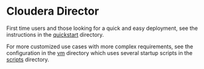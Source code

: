 # Cloudera Director

First time users and those looking for a quick and easy deployment, see the
instructions in the [quickstart](quickstart) directory.

For more customized use cases with more complex requirements, see the
configuration in the [vm](vm) directory which uses several startup scripts in
the [scripts](scripts) directory.

